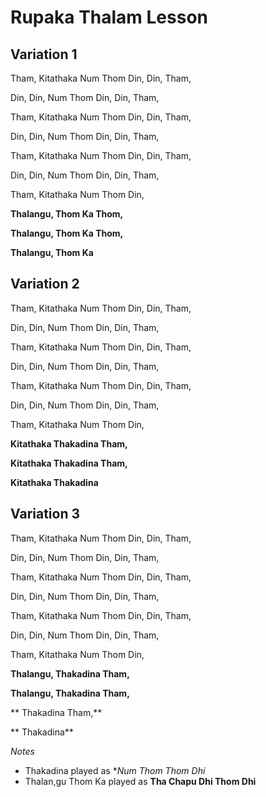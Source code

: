 # Rupaka Thalam Lesson

## Variation 1

Tham, Kitathaka Num Thom Din, Din, Tham,

Din,  Din,      Num Thom Din, Din, Tham,

Tham, Kitathaka Num Thom Din, Din, Tham,

Din,  Din,      Num Thom Din, Din, Tham,

Tham, Kitathaka Num Thom Din, Din, Tham,

Din,  Din,      Num Thom Din, Din, Tham,

Tham, Kitathaka Num Thom Din,

**Thalangu, Thom Ka Thom,**

**Thalangu, Thom Ka Thom,**

**Thalangu, Thom Ka**

## Variation 2
Tham, Kitathaka Num Thom Din, Din, Tham,

Din,  Din,      Num Thom Din, Din, Tham,

Tham, Kitathaka Num Thom Din, Din, Tham,

Din,  Din,      Num Thom Din, Din, Tham,

Tham, Kitathaka Num Thom Din, Din, Tham,

Din,  Din,      Num Thom Din, Din, Tham,

Tham, Kitathaka Num Thom Din,

**Kitathaka Thakadina Tham,**

**Kitathaka Thakadina Tham,**

**Kitathaka Thakadina**

## Variation 3
Tham, Kitathaka Num Thom Din, Din, Tham,

Din,  Din,      Num Thom Din, Din, Tham,

Tham, Kitathaka Num Thom Din, Din, Tham,

Din,  Din,      Num Thom Din, Din, Tham,

Tham, Kitathaka Num Thom Din, Din, Tham,

Din,  Din,      Num Thom Din, Din, Tham,

Tham, Kitathaka Num Thom Din,

**Thalangu, Thakadina Tham,**

**Thalangu, Thakadina Tham,**

**        Thakadina Tham,**

**        Thakadina**

*Notes*
* Thakadina played as **Num Thom Thom Dhi*
* Thalan,gu Thom Ka played as **Tha Chapu Dhi Thom Dhi**
